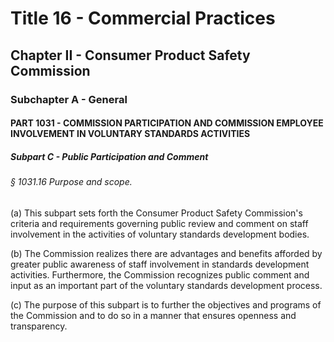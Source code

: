 
# Title 16 - Commercial Practices
## Chapter II - Consumer Product Safety Commission
### Subchapter A - General
#### PART 1031 - COMMISSION PARTICIPATION AND COMMISSION EMPLOYEE INVOLVEMENT IN VOLUNTARY STANDARDS ACTIVITIES
##### Subpart C - Public Participation and Comment
###### § 1031.16 Purpose and scope.

(a) This subpart sets forth the Consumer Product Safety Commission's criteria and requirements governing public review and comment on staff involvement in the activities of voluntary standards development bodies.

(b) The Commission realizes there are advantages and benefits afforded by greater public awareness of staff involvement in standards development activities. Furthermore, the Commission recognizes public comment and input as an important part of the voluntary standards development process.

(c) The purpose of this subpart is to further the objectives and programs of the Commission and to do so in a manner that ensures openness and transparency.
